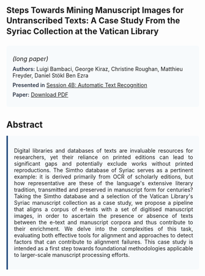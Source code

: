 
<style>    
    h2 {
        margin-top: 0;
        margin-bottom: 1.5rem;
        line-height: 1.3;
    }
    
    h3 {
        margin-top: 2rem;
        margin-bottom: 1rem;
        font-size: 1.4rem;
        font-weight:bold;
    }
    
    .metadata {
        background-color: #f7fafc;
        padding: 1rem;
        border-radius: 6px;
        margin-bottom: 2rem;
    }
    
    .metadata p {
        margin: 0.5rem 0;
    }
    
    .abstract {
        text-align: justify;
        padding: 1rem;
        background-color: #f7fafc;
        border-left: 4px solid #2c5282;
        border-radius: 0 6px 6px 0;
    }
    
    strong {
        color: #2d3748;
        font-weight: 600;
    }
</style>
<main role="main">
<h2>Steps Towards Mining Manuscript Images for Untranscribed Texts: A Case Study From the Syriac Collection at the Vatican Library</h2>

<section class="metadata">
<p style='font-size:1rem'><i>(long paper)</i></p>
<p><strong>Authors:</strong> Luigi Bambaci, George Kiraz, Christine Roughan, Matthieu Freyder, Daniel Stökl Ben Ezra</p>
<p><strong>Presented in</strong> <a href="/programme/#session4B">Session 4B: Automatic Text Recognition</a></p>
<p><strong>Paper:</strong> <a href="https://ceur-ws.org/Vol-3558/paper110.pdf">Download PDF</a></p>
</section>

<section>
<h3>Abstract</h3>
<div class="abstract">
<p>Digital libraries and databases of texts are invaluable resources for researchers, yet their reliance on printed editions can lead to significant gaps and potentially exclude works without printed reproductions. The Simtho database of Syriac serves as a pertinent example: it is derived primarily from OCR of scholarly editions, but how representative are these of the language's extensive literary tradition, transmitted and preserved in manuscript form for centuries? Taking the Simtho database and a selection of the Vatican Library's Syriac manuscript collection as a case study, we propose a pipeline that aligns a corpus of e-texts with a set of digitised manuscript images, in order to ascertain the presence or absence of texts between the e-text and manuscript corpora and thus contribute to their enrichment. We delve into the complexities of this task, evaluating both effective tools for alignment and approaches to detect factors that can contribute to alignment failures. This case study is intended as a first step towards foundational methodologies applicable to larger-scale manuscript processing efforts.</p>
</div>
</section>
</main>